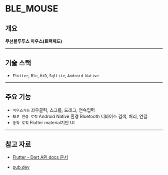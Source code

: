 # BLE_MOUSE

## 개요

**무선블루투스** **마우스(트랙패드)**

---

## 기술 스택

- `Flutter`, `Ble`, `HiD`, `SqlLite`, `Android Native`

---

## 주요 기능

- `마우스기능` 좌우클릭, 스크롤, 드래그, 연속입력
- `BLE 연결 로직` Android Native 환경 Bluetooth 디바이스 검색, 처리, 연결
- `동작 로직` Flutter material기반 UI

---


## 참고 자료

- [Flutter - Dart API docs 문서](https://api.flutter.dev/)

- [pub.dev](https://pub.dev/)

